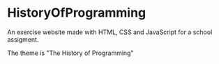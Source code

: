 # HistoryOfProgramming
An exercise website made with HTML, CSS and JavaScript for a school assigment.

The theme is "The History of Programming"
